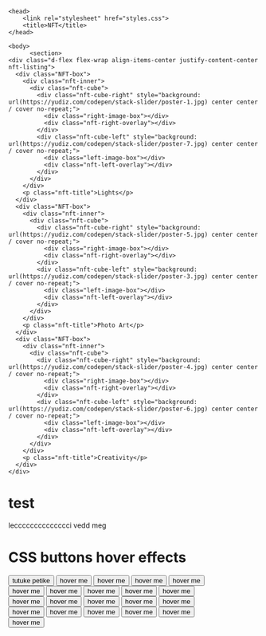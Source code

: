 <html lang="en">

    <head>
        <link rel="stylesheet" href="styles.css">
        <title>NFT</title>
    </head>

    <body>
          <section>
    <div class="d-flex flex-wrap align-items-center justify-content-center nft-listing">
      <div class="NFT-box">
        <div class="nft-inner">
          <div class="nft-cube">
            <div class="nft-cube-right" style="background: url(https://yudiz.com/codepen/stack-slider/poster-1.jpg) center center / cover no-repeat;">
              <div class="right-image-box"></div>
              <div class="nft-right-overlay"></div>
            </div>
            <div class="nft-cube-left" style="background: url(https://yudiz.com/codepen/stack-slider/poster-7.jpg) center center / cover no-repeat;">
              <div class="left-image-box"></div>
              <div class="nft-left-overlay"></div>
            </div>
          </div>
        </div>
        <p class="nft-title">Lights</p>
      </div>
      <div class="NFT-box">
        <div class="nft-inner">
          <div class="nft-cube">
            <div class="nft-cube-right" style="background: url(https://yudiz.com/codepen/stack-slider/poster-5.jpg) center center / cover no-repeat;">
              <div class="right-image-box"></div>
              <div class="nft-right-overlay"></div>
            </div>
            <div class="nft-cube-left" style="background: url(https://yudiz.com/codepen/stack-slider/poster-3.jpg) center center / cover no-repeat;">
              <div class="left-image-box"></div>
              <div class="nft-left-overlay"></div>
            </div>
          </div>
        </div>
        <p class="nft-title">Photo Art</p>
      </div>
      <div class="NFT-box">
        <div class="nft-inner">
          <div class="nft-cube">
            <div class="nft-cube-right" style="background: url(https://yudiz.com/codepen/stack-slider/poster-4.jpg) center center / cover no-repeat;">
              <div class="right-image-box"></div>
              <div class="nft-right-overlay"></div>
            </div>
            <div class="nft-cube-left" style="background: url(https://yudiz.com/codepen/stack-slider/poster-6.jpg) center center / cover no-repeat;">
              <div class="left-image-box"></div>
              <div class="nft-left-overlay"></div>
            </div>
          </div>
        </div>
        <p class="nft-title">Creativity</p>
      </div>
    </div>
  </section>
        <h1>test</h1>
        <p>lecccccccccccccci vedd meg</p>
        <h1>CSS buttons hover effects</h1>
<div class="btn-holder">
  <button class="btn btn-1 hover-filled-slide-down">
    <span>tutuke petike</span>
  </button>
  <button class="btn btn-1 hover-filled-slide-up">
    <span>hover me</span>
  </button>
  <button class="btn btn-1 hover-filled-slide-left">
    <span>hover me</span>
  </button>
  <button class="btn btn-1 hover-filled-slide-right">
    <span>hover me</span>
  </button>
  <button class="btn btn-1 hover-filled-opacity">
    <span>hover me</span>
  </button>
</div>
<div class="btn-holder">
  <button class="btn btn-2 hover-slide-down">
    <span>hover me</span>
  </button>
  <button class="btn btn-2 hover-slide-up">
    <span>hover me</span>
  </button>
  <button class="btn btn-2 hover-slide-left">
    <span>hover me</span>
  </button>
  <button class="btn btn-2 hover-slide-right">
    <span>hover me</span>
  </button>
  <button class="btn btn-2 hover-opacity">
    <span>hover me</span>
  </button>
</div>
<div class='btn-holder'>
  <button class="btn btn-3 hover-border-1">
    <span>hover me</span>
  </button>
  <button class="btn btn-3 hover-border-2">
    <span>hover me</span>
  </button>
  <button class="btn btn-3 hover-border-3">
    <span>hover me</span>
  </button>
  <button class="btn btn-3 hover-border-4">
    <span>hover me</span>
  </button>
  <button class="btn btn-3 hover-border-5">
    <span>hover me</span>
  </button>
</div>
<div class="btn-holder">
  <button class="btn btn-4 hover-border-6">
    <span>hover me</span>
  </button>
  <button class="btn btn-4 hover-border-7">
    <span>hover me</span>
  </button>
  <button class="btn btn-4 hover-border-8">
    <span>hover me</span>
  </button>
  <button class="btn btn-4 hover-border-9">
    <span>hover me</span>
  </button>
  <button class="btn btn-4 hover-border-10">
    <span>hover me</span>
  </button>
</div>
<div class="btn-holder">
  <button class="btn btn-5 hover-border-11">
    <span>hover me</span>
  </button>
</div>
    </body>

</html>
